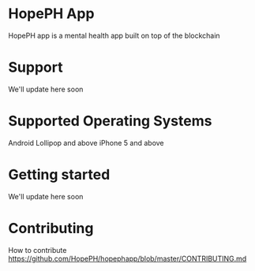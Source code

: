 # HopePH App
HopePH app is a mental health app built on top of the blockchain

# Support 
We'll update here soon

# Supported Operating Systems
Android Lollipop and above
iPhone 5 and above

# Getting started
We'll update here soon

# Contributing
How to contribute https://github.com/HopePH/hopephapp/blob/master/CONTRIBUTING.md

